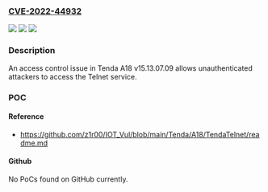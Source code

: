 ### [CVE-2022-44932](https://cve.mitre.org/cgi-bin/cvename.cgi?name=CVE-2022-44932)
![](https://img.shields.io/static/v1?label=Product&message=n%2Fa&color=blue)
![](https://img.shields.io/static/v1?label=Version&message=n%2Fa&color=blue)
![](https://img.shields.io/static/v1?label=Vulnerability&message=n%2Fa&color=brighgreen)

### Description

An access control issue in Tenda A18 v15.13.07.09 allows unauthenticated attackers to access the Telnet service.

### POC

#### Reference
- https://github.com/z1r00/IOT_Vul/blob/main/Tenda/A18/TendaTelnet/readme.md

#### Github
No PoCs found on GitHub currently.

